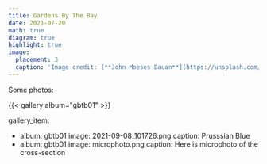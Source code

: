 ```yaml
---
title: Gardens By The Bay
date: 2021-07-20
math: true
diagram: true
highlight: true
image:
  placement: 3
  caption: 'Image credit: [**John Moeses Bauan**](https://unsplash.com/photos/OGZtQF8iC0g)'
---
```

Some photos:

{{< gallery album="gbtb01" >}} 

gallery_item:
- album: gbtb01
  image: 2021-09-08_101726.png
  caption: Prusssian Blue
- album: gbtb01
  image: microphoto.png
  caption: Here is microphoto of the cross-section
